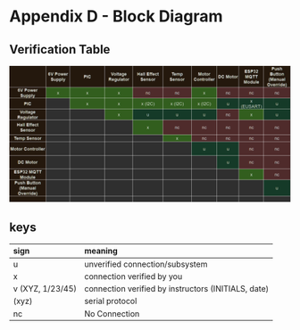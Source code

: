 # Appendix D - Block Diagram 


## Verification Table 

![Verification Table](/media/webpage/verification_table.png "Verification Table")

## keys

| sign | meaning|
| :----| :----|
| u | unverified connection/subsystem |
| x | connection verified by you |
| v (XYZ, 1/23/45)| connection verified by instructors (INITIALS, date) |
| (xyz) | serial protocol |
| nc | No Connection |
